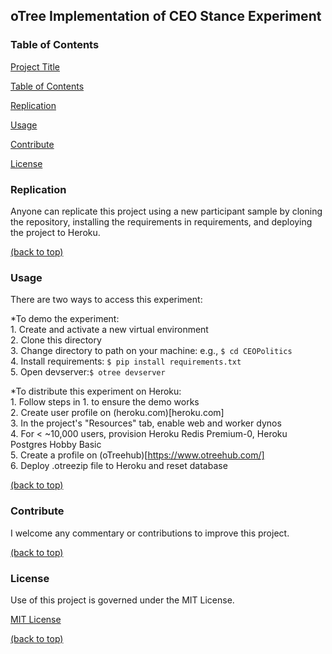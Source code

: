 ## oTree Implementation of CEO Stance Experiment

### Table of Contents

[Project Title](#otree-implementation-of-ceo-stance-experiment)

[Table of Contents](#table-of-contents)

[Replication](#Replication)

[Usage](#usage)

[Contribute](#contribute)

[License](#license)


### Replication

Anyone can replicate this project using a new participant sample by cloning the repository, installing the requirements in requirements, and deploying the project to Heroku.

[(back to top)](#political-stance-tweets-project)

### Usage

There are two ways to access this experiment:

*To demo the experiment:  
    1. Create and activate a new virtual environment  
    2. Clone this directory  
    3. Change directory to path on your machine: e.g., ```$ cd CEOPolitics```  
    4. Install requirements: ```$ pip install requirements.txt```  
    5. Open devserver:```$ otree devserver```  

*To distribute this experiment on Heroku:  
    1. Follow steps in 1. to ensure the demo works  
    2. Create user profile on (heroku.com)[heroku.com]  
    3. In the project's "Resources" tab, enable web and worker dynos  
    4. For < ~10,000 users, provision Heroku Redis Premium-0, Heroku Postgres Hobby Basic  
    5. Create a profile on (oTreehub)[https://www.otreehub.com/]  
    6. Deploy .otreezip file to Heroku and reset database  
  

[(back to top)](#political-stance-tweets-project)

### Contribute

I welcome any commentary or contributions to improve this project.

[(back to top)](#political-stance-tweets-project)

### License
Use of this project is governed under the MIT License.

[MIT License](https://opensource.org/licenses/MIT)

[(back to top)](#political-stance-tweets-project)
